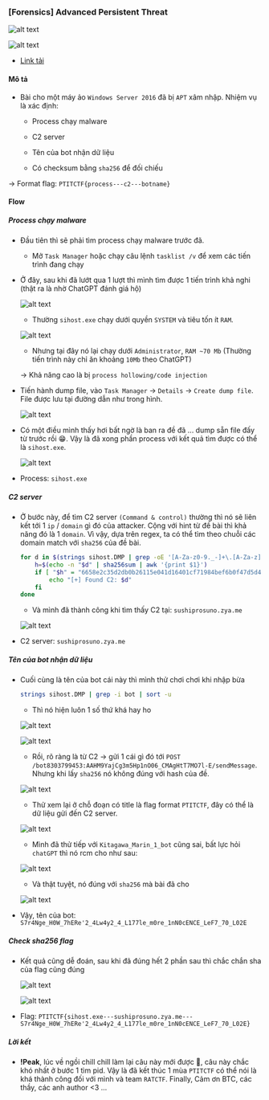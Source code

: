 ### [Forensics] Advanced Persistent Threat


![alt text](images/image.png)

![alt text](images/image-1.png)

- [Link tải](https://drive.google.com/drive/folders/1O7ALmxcpAmpG4h_NMH8otqkfDoYgRNwL?usp=sharing)


#### Mô tả

- Bài cho một máy ảo `Windows Server 2016` đã bị `APT` xâm nhập. Nhiệm vụ là xác định:

    - Process chạy malware

    - C2 server

    - Tên của bot nhận dữ liệu

    - Có checksum bằng `sha256` để đối chiếu

→ Format flag: `PTITCTF{process---c2---botname}`


#### Flow

##### Process chạy malware

- Đầu tiên thì sẽ phải tìm process chạy malware trước đã. 

    - Mở `Task Manager` hoặc chạy câu lệnh `tasklist /v` để xem các tiến trình đang chạy

- Ở đây, sau khi đã lướt qua 1 lượt thì mình tìm được 1 tiến trình khả nghi (thật ra là nhờ ChatGPT đánh giá hộ)

    ![alt text](images/image-2.png)

    - Thường `sihost.exe` chạy dưới quyền `SYSTEM` và tiêu tốn ít `RAM`.

    ![alt text](images/image-3.png)

    - Nhưng tại đây nó lại chạy dưới `Administrator`, `RAM ~70 Mb` (Thường tiến trình này chỉ ăn khoảng `10Mb` theo ChatGPT)

    → Khả năng cao là bị `process hollowing/code injection`

- Tiến hành dump file, vào `Task Manager` → `Details` → `Create dump file`. File được lưu tại đường dẫn như trong hình.

    ![alt text](images/image-4.png)

- Có một điều mình thấy hơi bất ngờ là ban ra đề đã ... dump sẵn file đấy từ trước rồi 😁. Vậy là đã xong phần process với kết quả tìm được có thể là `sihost.exe`.

    ![alt text](images/image-5.png)

- Process: `sihost.exe`

##### C2 server

- Ở bước này, để tìm C2 server `(Command & control)` thường thì nó sẽ liên kết tới 1 `ip` / `domain` gì đó của attacker. Cộng với hint từ đề bài thì khả năng đó là 1 `domain`. Vì vậy, dựa trên regex, ta có thể tìm theo chuỗi các domain match với `sha256` của đề bài.

    ```bash
    for d in $(strings sihost.DMP | grep -oE '[A-Za-z0-9._-]+\.[A-Za-z]{2,6}' | sort -u); do
        h=$(echo -n "$d" | sha256sum | awk '{print $1}')
        if [ "$h" = "6658e2c35d2db0b26115e041d16401cf71984bef6b0f47d5d400c3e65cf95e0b" ]; then
            echo "[+] Found C2: $d"
        fi
    done
    ```

    - Và mình đã thành công khi tìm thấy C2 tại: `sushiprosuno.zya.me`

    ![alt text](images/image-6.png)

- C2 server: `sushiprosuno.zya.me`

##### Tên của bot nhận dữ liệu

- Cuối cùng là tên của bot cái này thì mình thử chơi chơi khi nhập bừa

    ```bash
    strings sihost.DMP | grep -i bot | sort -u
    ```

    - Thì nó hiện luôn 1 số thứ khá hay ho

    ![alt text](images/image-7.png)

    ![alt text](images/image-8.png)

    - Rồi, rõ ràng là từ C2 → gửi 1 cái gì đó tới `POST /bot8303799453:AAHM9YajCg3m5Hp1nO06_CMAgHtT7MO7l-E/sendMessage`. Nhưng khi lấy `sha256` nó không đúng với hash của đề.
    
    ![alt text](images/image-9.png)

    - Thử xem lại ở chỗ đoạn có title là flag format `PTITCTF`, đây có thể là dữ liệu gửi đến C2 server.

    ![alt text](images/image-12.png)
    
    - Mình đã thử tiếp với `Kitagawa_Marin_1_bot` cũng sai, bất lực hỏi `chatGPT` thì nó rcm cho như sau:

    ![alt text](images/image-11.png)

    - Và thật tuyệt, nó đúng với `sha256` mà bài đã cho
    
    ![alt text](images/image-10.png)

- Vậy, tên của bot: `S7r4Nge_H0W_7hERe'2_4Lw4y2_4_L177le_m0re_1nN0cENCE_LeF7_70_L02E`

##### Check sha256 flag

- Kết quả cũng dễ đoán, sau khi đã đúng hết 2 phần sau thì chắc chắn sha của flag cũng đúng

    ![alt text](images/image-14.png)

    ![alt text](images/image-13.png)

- Flag: `PTITCTF{sihost.exe---sushiprosuno.zya.me---S7r4Nge_H0W_7hERe'2_4Lw4y2_4_L177le_m0re_1nN0cENCE_LeF7_70_L02E}`

##### Lời kết


- **!Peak**, lúc về ngồi chill chill làm lại câu này mới được 🐧, câu này chắc khó nhất ở bước 1 tìm pid. Vậy là đã kết thúc 1 mùa `PTITCTF` có thể nói là khá thành công đối với mình và team `RATCTF`. Finally, Cảm ơn BTC, các thầy, các anh author <3 ...
